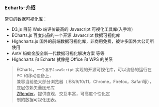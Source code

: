 ### Echarts-介绍

常见的数据可视化库：

- D3.js   目前 Web 端评价最高的 Javascript 可视化工具库(入手难)
- ECharts.js   百度出品的一个开源 Javascript 数据可视化库
- Highcharts.js  国外的前端数据可视化库，非商用免费，被许多国外大公司所使用
- AntV  蚂蚁金服全新一代数据可视化解决方案  等等
- Highcharts 和 Echarts 就像是 Office 和 WPS 的关系

> ECharts，一个`基于JavaScript` 实现的开源可视化库，可以流畅的运行在 PC 和移动设备上，<br/>
> 兼容当前绝大部分浏览器（IE8/9/10/11，Chrome，Firefox，Safari等），底层依赖矢量图形库<br/>
> [ZRender](https://github.com/ecomfe/zrender)，提供直观，交互丰富，可高度个性化定<br/>
> 制的数据可视化图表。<br/>



